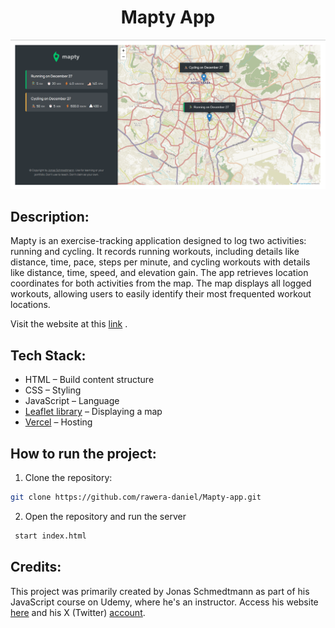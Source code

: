 <h1 align="center">Mapty App</h1>

![A screenshot of the homepage of mapty app](/Screenshot%202023-12-27%20174433.png)

## Description:

Mapty is an exercise-tracking application designed to log two activities: running and cycling. It records running workouts, including details like distance, time, pace, steps per minute, and cycling workouts with details like distance, time, speed, and elevation gain. The app retrieves location coordinates for both activities from the map. The map displays all logged workouts, allowing users to easily identify their most frequented workout locations.

Visit the website at this [link](https://mapty-app-drab.vercel.app/) .

## Tech Stack:

- HTML – Build content structure
- CSS – Styling
- JavaScript – Language
- [Leaflet library](https://leafletjs.com/) – Displaying a map
- [Vercel](https://vercel.com/) – Hosting

## How to run the project:

1. Clone the repository:

```bash
git clone https://github.com/rawera-daniel/Mapty-app.git
```

2. Open the repository and run the server

```bash
 start index.html
```

## Credits:

This project was primarily created by Jonas Schmedtmann as part of his JavaScript course on Udemy, where he's an instructor. Access his website [here](https://codingheroes.io/) and his X (Twitter) [account](https://twitter.com/jonasschmedtman).

